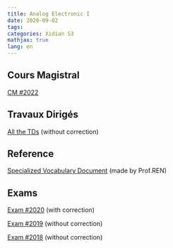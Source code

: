 ```yaml
---
title: Analog Electronic I
date: 2020-09-02
tags:
categories: Xidian S3
mathjax: true
lang: en
---
```


## Cours Magistral

[CM #2022](https://kjle.github.io/files/XidianS3/AnalogElec_CM.pdf)

## Travaux Dirigés

[All the TDs](https://kjle.github.io/files/XidianS3/AnalogElec_TD.pdf) (without correction)

## Reference

[Specialized Vocabulary Document](https://kjle.github.io/files/XidianS3/AnalogElec_EN_FR_CH.xlsx) (made by Prof.REN)

## Exams

[Exam #2020](https://kjle.github.io/files/XidianS3/AnalogElec_Exam2020.pdf) (with correction)

[Exam #2019](https://kjle.github.io/files/XidianS3/AnalogElec_Exam2019.pdf) (without correction)

[Exam #2018](https://kjle.github.io/files/XidianS3/AnalogElec_Exam2018.pdf) (without correction)
